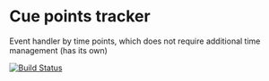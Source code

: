 # Cue points tracker
Event handler by time points, which does not require additional time management (has its own)

[![Build Status](https://travis-ci.com/yevh2534/cue_points.svg?branch=master)](https://travis-ci.com/yevh2534/cue_points)
